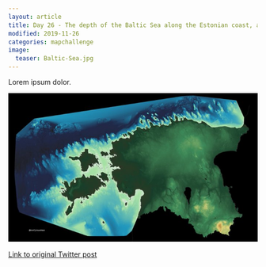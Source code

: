 ```yaml
---
layout: article
title: Day 26 - The depth of the Baltic Sea along the Estonian coast, along with the elevation map of Estonia
modified: 2019-11-26
categories: mapchallenge
image:
  teaser: Baltic-Sea.jpg
---
```


Lorem ipsum dolor.

![image of day 26 post](../../images/Baltic-Sea.jpg)

[Link to original Twitter post](https://twitter.com/evelynuuemaa/status/26)
